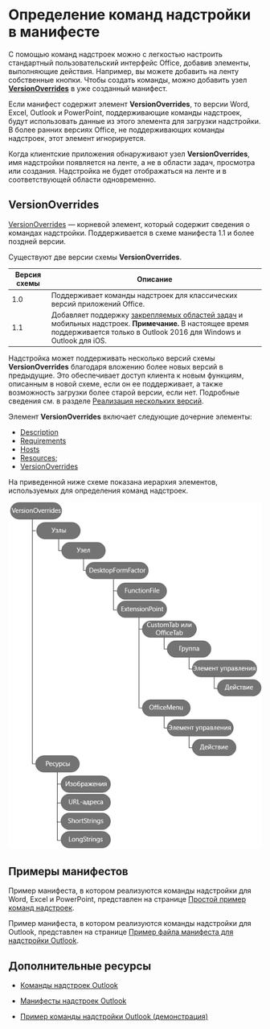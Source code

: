 # <a name="define-add-in-commands-in-your-manifest"></a>Определение команд надстройки в манифесте

С помощью команд надстроек можно с легкостью настроить стандартный пользовательский интерфейс Office, добавив элементы, выполняющие действия. Например, вы можете добавить на ленту собственные кнопки. Чтобы создать команды, можно добавить узел **[VersionOverrides](http://dev.office.com/reference/add-ins/manifest/versionoverrides)** в уже созданный манифест. 

Если манифест содержит элемент **VersionOverrides**, то версии Word, Excel, Outlook и PowerPoint, поддерживающие команды надстроек, будут использовать данные из этого элемента для загрузки надстройки. В более ранних версиях Office, не поддерживающих команды надстроек, этот элемент игнорируется.

Когда клиентские приложения обнаруживают узел **VersionOverrides**, имя надстройки появляется на ленте, а не в области задач, просмотра или создания. Надстройка не будет отображаться на ленте и в соответствующей области одновременно.
 
## <a name="versionoverrides"></a>VersionOverrides

[VersionOverrides](http://dev.office.com/reference/add-ins/manifest/versionoverrides) — корневой элемент, который содержит сведения о командах надстройки. Поддерживается в схеме манифеста 1.1 и более поздней версии.

Существуют две версии схемы **VersionOverrides**.

| Версия схемы | Описание |
|----------------|-------------|
| 1.0 | Поддерживает команды надстроек для классических версий приложений Office. | 
| 1.1 | Добавляет поддержку [закрепляемых областей задач](https://docs.microsoft.com/outlook/add-ins/pinnable-taskpane) и мобильных надстроек. **Примечание.** В настоящее время поддерживается только в Outlook 2016 для Windows и Outlook для iOS. |

Надстройка может поддерживать несколько версий схемы **VersionOverrides** благодаря вложению более новых версий в предыдущие. Это обеспечивает доступ клиента к новым функциям, описанным в новой схеме, если он ее поддерживает, а также возможность загрузки более старой версии, если нет. Подробные сведения см. в разделе [Реализация нескольких версий](http://dev.office.com/reference/add-ins/manifest/versionoverrides#implementing-multiple-versions).

Элемент **VersionOverrides** включает следующие дочерние элементы:

- [Description](http://dev.office.com/reference/add-ins/manifest/description)
- [Requirements](http://dev.office.com/reference/add-ins/manifest/requirements)
- [Hosts](http://dev.office.com/reference/add-ins/manifest/hosts)
- [Resources](http://dev.office.com/reference/add-ins/manifest/resources);
- [VersionOverrides](http://dev.office.com/reference/add-ins/manifest/versionoverrides)

На приведенной ниже схеме показана иерархия элементов, используемых для определения команд надстроек. 

![Иерархия элементов команд надстройки в манифесте](../images/080da303-51c4-4882-b74a-7ba11517c0ad.png)

## <a name="sample-manifests"></a>Примеры манифестов

Пример манифеста, в котором реализуются команды надстройки для Word, Excel и PowerPoint, представлен на странице [Простой пример команд надстроек](https://github.com/OfficeDev/Office-Add-in-Commands-Samples/tree/master/Simple).

Пример манифеста, в котором реализуются команды надстройки для Outlook, представлен на странице [Пример файла манифеста для надстройки Outlook](https://github.com/OfficeDev/outlook-add-in-command-demo/blob/master/command-demo-manifest.xml).

## <a name="additional-resources"></a>Дополнительные ресурсы

- [Команды надстроек Outlook](https://docs.microsoft.com/outlook/add-ins/add-in-commands-for-outlook)
    
- [Манифесты надстроек Outlook](https://docs.microsoft.com/outlook/add-ins/manifests)
    
- [Пример команды надстройки Outlook (демонстрация)](https://github.com/OfficeDev/outlook-add-in-command-demo)
